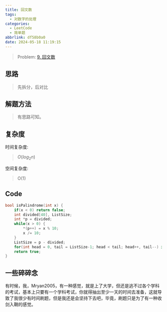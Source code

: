 ```yaml
---
title: 回文数
tags:
  - 对数字的处理
categories:
  - LeetCode
  - 简单题
abbrlink: df58b0a0
date: 2024-05-18 11:19:15
---
```


> Problem: [9. 回文数](https://leetcode.cn/problems/palindrome-number/description/)

## 思路

> 先拆分，后对比

## 解题方法

> 有思路可知。

## 复杂度

时间复杂度:
> $O(log_2n)$

空间复杂度:
> O(1)

## Code

```C
bool isPalindrome(int x) {
    if(x < 0) return false;
    int divided[40], ListSize;
    int *p = divided;
    while(x > 0) {
        *(p++) = x % 10;
        x /= 10;
    }
    ListSize = p - divided;
    for(int head = 0, tail = ListSize-1; head < tail; head++, tail--) if(divided[head] != divided[tail]) return false;
    return true;
}
```

## 一些碎碎念

有时候，我，Mryan2005，有一种感觉，就是上了大学，但还是逃不过各个学科的考试，基本上只要有一个学科考试，你就得抽出至少一天的时间去准备，这就导致了我很少有时间刷题，但是我还是会坚持下去吧，毕竟，刷题只是为了有一种收剑入鞘的感觉。
